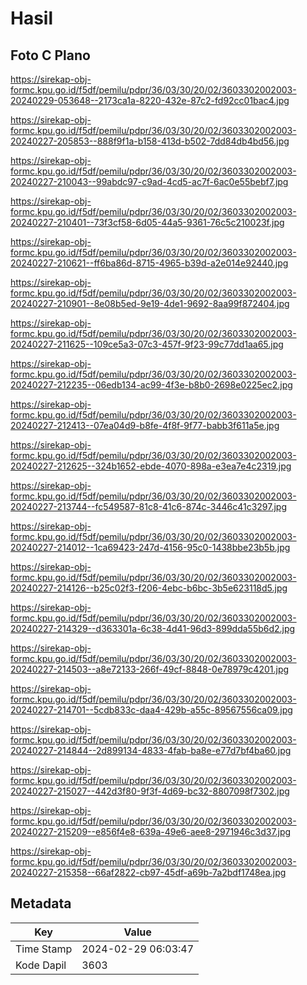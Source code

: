 # Hasil

## Foto C Plano

https://sirekap-obj-formc.kpu.go.id/f5df/pemilu/pdpr/36/03/30/20/02/3603302002003-20240229-053648--2173ca1a-8220-432e-87c2-fd92cc01bac4.jpg

https://sirekap-obj-formc.kpu.go.id/f5df/pemilu/pdpr/36/03/30/20/02/3603302002003-20240227-205853--888f9f1a-b158-413d-b502-7dd84db4bd56.jpg

https://sirekap-obj-formc.kpu.go.id/f5df/pemilu/pdpr/36/03/30/20/02/3603302002003-20240227-210043--99abdc97-c9ad-4cd5-ac7f-6ac0e55bebf7.jpg

https://sirekap-obj-formc.kpu.go.id/f5df/pemilu/pdpr/36/03/30/20/02/3603302002003-20240227-210401--73f3cf58-6d05-44a5-9361-76c5c210023f.jpg

https://sirekap-obj-formc.kpu.go.id/f5df/pemilu/pdpr/36/03/30/20/02/3603302002003-20240227-210621--ff6ba86d-8715-4965-b39d-a2e014e92440.jpg

https://sirekap-obj-formc.kpu.go.id/f5df/pemilu/pdpr/36/03/30/20/02/3603302002003-20240227-210901--8e08b5ed-9e19-4de1-9692-8aa99f872404.jpg

https://sirekap-obj-formc.kpu.go.id/f5df/pemilu/pdpr/36/03/30/20/02/3603302002003-20240227-211625--109ce5a3-07c3-457f-9f23-99c77dd1aa65.jpg

https://sirekap-obj-formc.kpu.go.id/f5df/pemilu/pdpr/36/03/30/20/02/3603302002003-20240227-212235--06edb134-ac99-4f3e-b8b0-2698e0225ec2.jpg

https://sirekap-obj-formc.kpu.go.id/f5df/pemilu/pdpr/36/03/30/20/02/3603302002003-20240227-212413--07ea04d9-b8fe-4f8f-9f77-babb3f611a5e.jpg

https://sirekap-obj-formc.kpu.go.id/f5df/pemilu/pdpr/36/03/30/20/02/3603302002003-20240227-212625--324b1652-ebde-4070-898a-e3ea7e4c2319.jpg

https://sirekap-obj-formc.kpu.go.id/f5df/pemilu/pdpr/36/03/30/20/02/3603302002003-20240227-213744--fc549587-81c8-41c6-874c-3446c41c3297.jpg

https://sirekap-obj-formc.kpu.go.id/f5df/pemilu/pdpr/36/03/30/20/02/3603302002003-20240227-214012--1ca69423-247d-4156-95c0-1438bbe23b5b.jpg

https://sirekap-obj-formc.kpu.go.id/f5df/pemilu/pdpr/36/03/30/20/02/3603302002003-20240227-214126--b25c02f3-f206-4ebc-b6bc-3b5e623118d5.jpg

https://sirekap-obj-formc.kpu.go.id/f5df/pemilu/pdpr/36/03/30/20/02/3603302002003-20240227-214329--d363301a-6c38-4d41-96d3-899dda55b6d2.jpg

https://sirekap-obj-formc.kpu.go.id/f5df/pemilu/pdpr/36/03/30/20/02/3603302002003-20240227-214503--a8e72133-266f-49cf-8848-0e78979c4201.jpg

https://sirekap-obj-formc.kpu.go.id/f5df/pemilu/pdpr/36/03/30/20/02/3603302002003-20240227-214701--5cdb833c-daa4-429b-a55c-89567556ca09.jpg

https://sirekap-obj-formc.kpu.go.id/f5df/pemilu/pdpr/36/03/30/20/02/3603302002003-20240227-214844--2d899134-4833-4fab-ba8e-e77d7bf4ba60.jpg

https://sirekap-obj-formc.kpu.go.id/f5df/pemilu/pdpr/36/03/30/20/02/3603302002003-20240227-215027--442d3f80-9f3f-4d69-bc32-8807098f7302.jpg

https://sirekap-obj-formc.kpu.go.id/f5df/pemilu/pdpr/36/03/30/20/02/3603302002003-20240227-215209--e856f4e8-639a-49e6-aee8-2971946c3d37.jpg

https://sirekap-obj-formc.kpu.go.id/f5df/pemilu/pdpr/36/03/30/20/02/3603302002003-20240227-215358--66af2822-cb97-45df-a69b-7a2bdf1748ea.jpg


## Metadata

| Key        | Value               |
| ---------- | ------------------- |
| Time Stamp | 2024-02-29 06:03:47 |
| Kode Dapil | 3603                |



